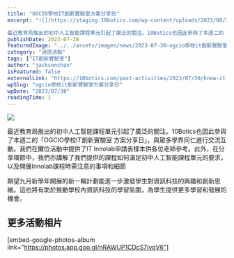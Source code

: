 ```yaml
---
title: "OGCIO學校IT創新實驗室方案分享日"
excerpt: "![](https://staging.10botics.com/wp-content/uploads/2023/08/361890236_703061955171447_2378265351887702735_n-1-edited-1024x576.jpg)

最近教育局推出的初中人工智能課程單元引起了廣泛的關注。10Botics也因此參與了本週二的「OGCIO學校IT創新實驗室..."
publishDate: 2023-07-30
featuredImage: "../../assets/images/news/2023-07-30-ogcio學校it創新實驗室方案分享日/image1.png"
category: "過往活動"
tags: ["IT創新實驗室"]
author: "jacksonchan"
isFeatured: false
externalLink: "https://10botics.com/past-activities/2023/07/30/know-it-it-lab-solution-day/"
wpSlug: "ogcio學校it創新實驗室方案分享日"
wpDate: "2023/07/30"
readingTime: 1
---
```


![](https://staging.10botics.com/wp-content/uploads/2023/08/361890236_703061955171447_2378265351887702735_n-1-edited-1024x576.jpg)

最近教育局推出的初中人工智能課程單元引起了廣泛的關注。10Botics也因此參與了本週二的「OGCIO學校IT創新實驗室 方案分享日」，與眾多學界同仁進行交流互動。我們在攤位活動中提供了IT Innolab申請表樣本供各位老師參考。此外，在分享環節中，我們亦講解了我們提供的課程如何滿足初中人工智能課程單元的要求，以及開展Innolab課程時需注意的事項和細節

期望九月新學年開展的新一輪計劃能進一步激發學生對資訊科技的興趣和創新思維。這也將有助於推動學校內資訊科技的學習氛圍，為學生提供更多學習和發展的機會。

## 更多活動相片

[embed-google-photos-album link="https://photos.app.goo.gl/nRAWUP1CDcS7ivqV6"]